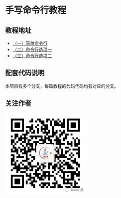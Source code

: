 # 手写命令行教程

## 教程地址

* [（一）简单命令行](https://verytools.net/xtools-guide/posts/easy-command-part1)
* [（二）命令行选项一](https://verytools.net/xtools-guide/posts/easy-command-part2)
* [（三）命令行选项二](https://verytools.net/xtools-guide/posts/easy-command-part3)

## 配套代码说明

本项目有多个分支，每篇教程的代码代码均有对应的分支。

## 关注作者

![关注作者](https://github.com/isaltyfish/list/blob/master/jstarqr.jpg)
